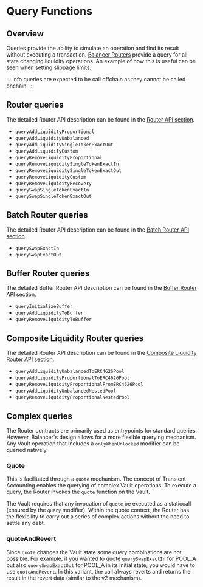 # Query Functions

## Overview

Queries provide the ability to simulate an operation and find its result without executing a transaction. [Balancer Routers](./overview.md#balancer-routers) provide a query for all state changing liquidity operations. An example of how this is useful can be seen when [setting slippage limits](/integration-guides/add-liquidity/sdk-tutorial.html#query-add-liquidity).

::: info
queries are expected to be call offchain as they cannot be called onchain.
:::

## Router queries

The detailed Router API description can be found in the [Router API section](/developer-reference/contracts/router-api.html).

- `queryAddLiquidityProportional`
- `queryAddLiquidityUnbalanced`
- `queryAddLiquiditySingleTokenExactOut`
- `queryAddLiquidityCustom`
- `queryRemoveLiquidityProportional`
- `queryRemoveLiquiditySingleTokenExactIn`
- `queryRemoveLiquiditySingleTokenExactOut`
- `queryRemoveLiquidityCustom`
- `queryRemoveLiquidityRecovery`
- `querySwapSingleTokenExactIn`
- `querySwapSingleTokenExactOut`

## Batch Router queries

The detailed Router API description can be found in the [Batch Router API section](/developer-reference/contracts/batch-router-api.html).

- `querySwapExactIn`
- `querySwapExactOut`

## Buffer Router queries

The detailed Buffer Router API description can be found in the [Buffer Router API section](/developer-reference/contracts/buffer-router-api.html).

- `queryInitializeBuffer`
- `queryAddLiquidityToBuffer`
- `queryRemoveLiquidityToBuffer`

## Composite Liquidity Router queries

The detailed Router API description can be found in the [Composite Liquidity Router API section](/developer-reference/contracts/composite-liquidity-router-api.html).

- `queryAddLiquidityUnbalancedToERC4626Pool`
- `queryAddLiquidityProportionalToERC4626Pool`
- `queryRemoveLiquidityProportionalFromERC4626Pool`
- `queryAddLiquidityUnbalancedNestedPool`
- `queryRemoveLiquidityProportionalNestedPool`

## Complex queries

The Router contracts are primarily used as entrypoints for standard queries. However, Balancer's design allows for a more flexible querying mechanism. Any Vault operation that includes a `onlyWhenUnlocked` modifier can be queried natively.

### Quote

This is facilitated through a `quote` mechanism. The concept of Transient Accounting enables the querying of complex Vault operations. To execute a query, the Router invokes the `quote` function on the Vault.

The Vault requires that any invocation of `quote` be executed as a staticcall (ensured by the `query` modifier). Within the quote context, the Router has the flexibility to carry out a series of complex actions without the need to settle any debt.

### quoteAndRevert

Since `quote` changes the Vault state some query combinations are not possible. For example, if you wanted to quote `querySwapExactIn` for POOL_A but also `querySwapExactOut` for POOL_A in its initial state, you would have to use `quoteAndRevert`. In this variant, the call always reverts and returns the result in the revert data (similar to the v2 mechanism).
